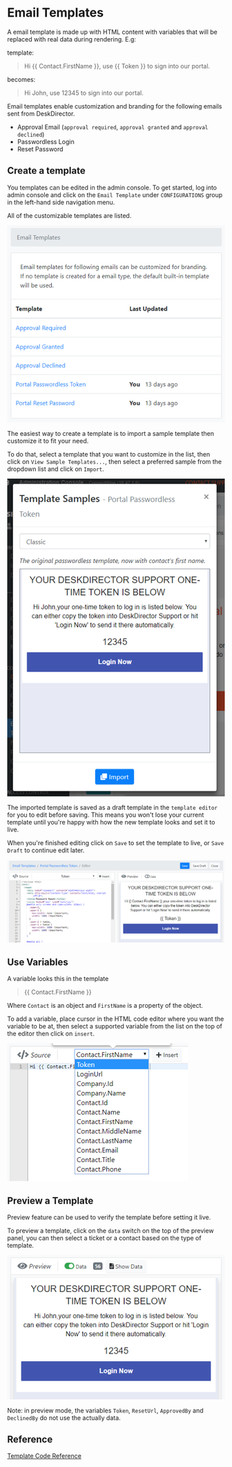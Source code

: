 # Email Templates

A email template is made up with HTML content with variables that will be replaced with real data during rendering. E.g:

template:
> Hi {{ Contact.FirstName }}, use {{ Token }} to sign into our portal.

becomes:
> Hi John, use 12345 to sign into our portal. 

Email templates enable customization and branding for the following emails sent from DeskDirector.

* Approval Email (`approval required`, `approval granted` and `approval declined`)
* Passwordless Login
* Reset Password

## Create a template
You templates can be edited in the admin console. To get started, log into admin console and click on the `Email Template` under `CONFIGURATIONS` group in the left-hand side navigation menu.

All of the customizable templates are listed.

![Template List](./img/template_list.PNG)

The easiest way to create a template is to import a sample template then customize it to fit your need.

To do that, select a template that you want to customize in the list, then click on `View Sample Templates...`, then select a preferred sample from the dropdown list and click on `Import`.

![Template Import](./img/template_import.PNG)

The imported template is saved as a draft template in the `template editor` for you to edit before saving. This means you won't lose your current template until you're happy with how the new template looks and set it to live.

When you're finished editing click on `Save` to set the template to live, or `Save Draft` to continue edit later.

![Template Editor](./img/editor.PNG)

## Use Variables
A variable looks this in the template
> {{ Contact.FirstName }}

Where `Contact` is an object and `FirstName` is a property of the object.

To add a variable, place cursor in the HTML code editor where you want the variable to be at, then select a supported variable from the list on the top of the editor then click on `insert`.

![Insert a Variable](./img/variable_insert.PNG)

## Preview a Template
Preview feature can be used to verify the template before setting it live.

To preview a template, click on the `data` switch on the top of the preview panel, you can then select a ticket or a contact based on the type of template.

![Preview Template](./img/preview.PNG)

Note: in preview mode, the variables `Token`, `ResetUrl`, `ApprovedBy` and `DeclinedBy` do not use the actually data.

## Reference
[Template Code Reference](./template_code_ref.md)



